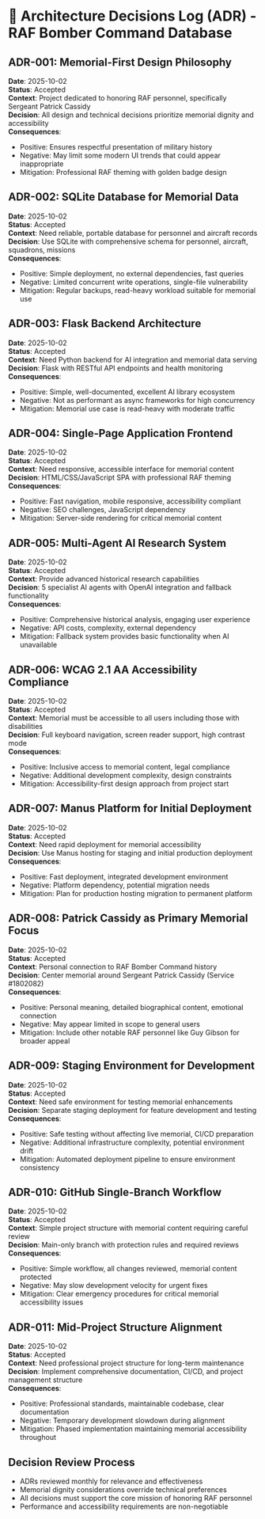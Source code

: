 # 📘 Architecture Decisions Log (ADR) - RAF Bomber Command Database

## ADR-001: Memorial-First Design Philosophy
**Date**: 2025-10-02  
**Status**: Accepted  
**Context**: Project dedicated to honoring RAF personnel, specifically Sergeant Patrick Cassidy  
**Decision**: All design and technical decisions prioritize memorial dignity and accessibility  
**Consequences**: 
- Positive: Ensures respectful presentation of military history
- Negative: May limit some modern UI trends that could appear inappropriate
- Mitigation: Professional RAF theming with golden badge design

## ADR-002: SQLite Database for Memorial Data
**Date**: 2025-10-02  
**Status**: Accepted  
**Context**: Need reliable, portable database for personnel and aircraft records  
**Decision**: Use SQLite with comprehensive schema for personnel, aircraft, squadrons, missions  
**Consequences**:
- Positive: Simple deployment, no external dependencies, fast queries
- Negative: Limited concurrent write operations, single-file vulnerability
- Mitigation: Regular backups, read-heavy workload suitable for memorial use

## ADR-003: Flask Backend Architecture
**Date**: 2025-10-02  
**Status**: Accepted  
**Context**: Need Python backend for AI integration and memorial data serving  
**Decision**: Flask with RESTful API endpoints and health monitoring  
**Consequences**:
- Positive: Simple, well-documented, excellent AI library ecosystem
- Negative: Not as performant as async frameworks for high concurrency
- Mitigation: Memorial use case is read-heavy with moderate traffic

## ADR-004: Single-Page Application Frontend
**Date**: 2025-10-02  
**Status**: Accepted  
**Context**: Need responsive, accessible interface for memorial content  
**Decision**: HTML/CSS/JavaScript SPA with professional RAF theming  
**Consequences**:
- Positive: Fast navigation, mobile responsive, accessibility compliant
- Negative: SEO challenges, JavaScript dependency
- Mitigation: Server-side rendering for critical memorial content

## ADR-005: Multi-Agent AI Research System
**Date**: 2025-10-02  
**Status**: Accepted  
**Context**: Provide advanced historical research capabilities  
**Decision**: 5 specialist AI agents with OpenAI integration and fallback functionality  
**Consequences**:
- Positive: Comprehensive historical analysis, engaging user experience
- Negative: API costs, complexity, external dependency
- Mitigation: Fallback system provides basic functionality when AI unavailable

## ADR-006: WCAG 2.1 AA Accessibility Compliance
**Date**: 2025-10-02  
**Status**: Accepted  
**Context**: Memorial must be accessible to all users including those with disabilities  
**Decision**: Full keyboard navigation, screen reader support, high contrast mode  
**Consequences**:
- Positive: Inclusive access to memorial content, legal compliance
- Negative: Additional development complexity, design constraints
- Mitigation: Accessibility-first design approach from project start

## ADR-007: Manus Platform for Initial Deployment
**Date**: 2025-10-02  
**Status**: Accepted  
**Context**: Need rapid deployment for memorial accessibility  
**Decision**: Use Manus hosting for staging and initial production deployment  
**Consequences**:
- Positive: Fast deployment, integrated development environment
- Negative: Platform dependency, potential migration needs
- Mitigation: Plan for production hosting migration to permanent platform

## ADR-008: Patrick Cassidy as Primary Memorial Focus
**Date**: 2025-10-02  
**Status**: Accepted  
**Context**: Personal connection to RAF Bomber Command history  
**Decision**: Center memorial around Sergeant Patrick Cassidy (Service #1802082)  
**Consequences**:
- Positive: Personal meaning, detailed biographical content, emotional connection
- Negative: May appear limited in scope to general users
- Mitigation: Include other notable RAF personnel like Guy Gibson for broader appeal

## ADR-009: Staging Environment for Development
**Date**: 2025-10-02  
**Status**: Accepted  
**Context**: Need safe environment for testing memorial enhancements  
**Decision**: Separate staging deployment for feature development and testing  
**Consequences**:
- Positive: Safe testing without affecting live memorial, CI/CD preparation
- Negative: Additional infrastructure complexity, potential environment drift
- Mitigation: Automated deployment pipeline to ensure environment consistency

## ADR-010: GitHub Single-Branch Workflow
**Date**: 2025-10-02  
**Status**: Accepted  
**Context**: Simple project structure with memorial content requiring careful review  
**Decision**: Main-only branch with protection rules and required reviews  
**Consequences**:
- Positive: Simple workflow, all changes reviewed, memorial content protected
- Negative: May slow development velocity for urgent fixes
- Mitigation: Clear emergency procedures for critical memorial accessibility issues

## ADR-011: Mid-Project Structure Alignment
**Date**: 2025-10-02  
**Status**: Accepted  
**Context**: Need professional project structure for long-term maintenance  
**Decision**: Implement comprehensive documentation, CI/CD, and project management structure  
**Consequences**:
- Positive: Professional standards, maintainable codebase, clear documentation
- Negative: Temporary development slowdown during alignment
- Mitigation: Phased implementation maintaining memorial accessibility throughout

## Decision Review Process
- ADRs reviewed monthly for relevance and effectiveness
- Memorial dignity considerations override technical preferences
- All decisions must support the core mission of honoring RAF personnel
- Performance and accessibility requirements are non-negotiable
